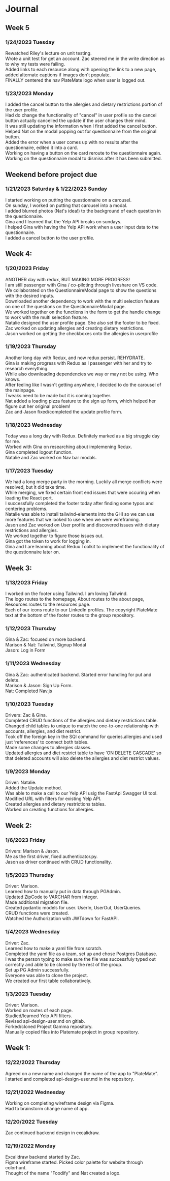 # Journal

## Week 5

### 1/24/2023 Tuesday

Rewatched Riley's lecture on unit testing.\
Wrote a unit test for get an account. Zac steered me in the write direction as to why my tests were failing.\
Added links to each resource along with opening the link to a new page, added alternate captions if images don't populate.\
FINALLY centered the nav PlateMate logo when user is logged out.

### 1/23/2023 Monday

I added the cancel button to the allergies and dietary restrictions portion of the user profile.\
Had do change the functionality of "cancel" in user profile so the cancel button actually cancelled the update if the user changes their mind.\
It was still updating the information when I first added the cancel button.\
Helped Nat on the modal popping out for questionnaire from the original button.\
Added the error when a user comes up with no results after the questionnaire, edited it into a card.\
Working on having a button on the card reroute to the questionnaire again.\
Working on the questionnaire modal to dismiss after it has been submitted.

## Weekend before project due

### 1/21/2023 Saturday & 1/22/2023 Sunday

I started working on putting the questionnaire on a carousel. \
On sunday, I worked on putting that carousel into a modal. \
I added blurred photos (Nat's idea!) to the background of each question in the questionnaire.\
Gina and I learned that the Yelp API breaks on sundays.\
I helped Gina with having the Yelp API work when a user input data to the questionnaire.\
I added a cancel button to the user profile.

## Week 4:

### 1/20/2023 Friday

ANOTHER day with redux, BUT MAKING MORE PROGRESS! \
I am still passenger with Gina / co-piloting through liveshare on VS code. \
We collaborated on the QuestionnaireModal page to show the questions with the desired inputs. \
Downloaded another dependency to work with the multi selection feature on one of the questions on the QuestionnaireModal page.\
We worked together on the functions in the form to get the handle change to work with the multi selection feature. \
Natalie designed the user profile page. She also set the footer to be fixed.\
Zac worked on updating allergies and creating dietary restrictions. \
Jason worked on getting the checkboxes onto the allergies in userprofile

### 1/19/2023 Thursday

Another long day with Redux, and now redux persist. REHYDRATE. \
Gina is making progress with Redux as I passenger with her and try to research everything. \
While also downloading dependencies we way or may not be using. Who knows. \
After feeling like I wasn't getting anywhere, I decided to do the carousel of the mainpage. \
Tweaks need to be made but it is coming together. \
Nat added a loading pizza feature to the sign up form, which helped her figure out her original problem! \
Zac and Jason fixed/completed the update profile form.

### 1/18/2023 Wednesday

Today was a long day with Redux. Definitely marked as a big struggle day for me. \
Worked with Gina on researching about implemening Redux. \
Gina completed logout function. \
Natalie and Zac worked on Nav bar modals.

### 1/17/2023 Tuesday

We had a long merge party in the morning. Luckily all merge conflicts were resolved, but it did take time.\
While merging, we fixed certain front end issues that were occuring when loading the React port.\
I successfully completed the footer today after finding some typos and centering problems.\
Natalie was able to install tailwind-elements into the GHI so we can use more features that we looked to use when we were wireframing.\
Jason and Zac worked on User profile and discovered issues with dietary restrictions and allergies.\
We worked together to figure those issues out.\
Gina got the token to work for logging in.\
Gina and I are learning about Redux Toolkit to implement the functionality of the questionnaire later on.

## Week 3:

### 1/13/2023 Friday

I worked on the footer using Tailwind. I am loving Tailwind.\
The logo routes to the homepage, About routes to the about page, Resources routes to the resources page.\
Each of our icons route to our LinkedIn profiles. The copyright PlateMate text at the bottom of the footer routes to the group repository.

### 1/12/2023 Thursday

Gina & Zac: focused on more backend.\
Marison & Nat: Tailwind, Signup Modal\
Jason: Log in Form

### 1/11/2023 Wednesday

Gina & Zac: authenticated backend. Started error handling for put and delete.\
Marison & Jason: Sign Up Form.\
Nat: Completed Nav.js

### 1/10/2023 Tuesday

Drivers: Zac & Gina.\
Completed CRUD functions of the allergies and dietary restrictions table.\
Changed child tables to unique to match the one-to-one relationship with accounts, allergies, and diet restrict.\
Took off the foreign key in the SQl command for queries.allergies and used just ‘references’ to connect both tables. \
Made some changes to allergies classes.\
Updated allergies and diet restrict table to have ‘ON DELETE CASCADE’ so that deleted accounts will also delete the allergies and diet restrict values.

### 1/9/2023 Monday

Driver: Natalie.\
Added the Update method.\
Was able to make a call to our Yelp API usig the FastApi Swagger UI tool.\
Modified URL with filters for existing Yelp API. \
Created allergies and dietary restrictions tables.\
Worked on creating functions for allergies.

## Week 2:

### 1/6/2023 Friday

Drivers: Marison & Jason.\
Me as the first driver, fixed authenticator.py.\
Jason as driver continued with CRUD functionality.

### 1/5/2023 Thursday

Driver: Marison.\
Learned how to manually put in data through PGAdmin.\
Updated ZipCode to VARCHAR from integer.\
Made additional migration file.\
Created pydantic models for user. UserIn, UserOut, UserQueries.\
CRUD functions were created.\
Watched the Authorization with JWTdown for FastAPI.

### 1/4/2023 Wednesday

Driver: Zac.\
Learned how to make a yaml file from scratch.\
Completed the yaml file as a team, set up and chose Postgres Database.\
I was the person typing to make sure the file was successfuly typed out correctly and able to be cloned by the rest of the group.\
Set up PG Admin successfully.\
Everyone was able to clone the project.\
We created our first table collaboratively.

### 1/3/2023 Tuesday

Driver: Marison.\
Worked on routes of each page.\
Studied/learned Yelp API filters.\
Revised api-design-user.md on gitlab.\
Forked/cloned Project Gamma repository.\
Manually copied files into Platemate project in group repository.

## Week 1:

### 12/22/2022 Thursday

Agreed on a new name and changed the name of the app to "PlateMate".\
I started and completed api-design-user.md in the repository.

### 12/21/2022 Wednesday

Working on completing wireframe design via Figma.\
Had to brainstorm change name of app.

### 12/20/2022 Tuesday

Zac continued backend design in excalidraw.

### 12/19/2022 Monday

Excalidraw backend started by Zac.\
Figma wireframe started. Picked color palette for website through colorhunt.\
Thought of the name "Foodify" and Nat created a logo.
